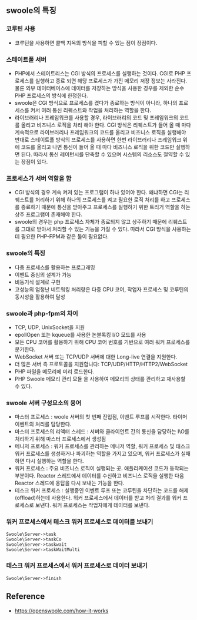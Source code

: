 ## swoole의 특징

### 코루틴 사용
- 코루틴을 사용하면 콜백 지옥의 방식을 피할 수 있는 점이 장점이다.

### 스테이트풀 서버
- PHP에서 스테이트리스는 CGI 방식의 프로세스를 실행하는 것이다. CGI로 PHP 프로세스를 실행하고 종료 되면 해당 프로세스가 가진 메모리 저장 정보는 사라진다. 물론 외부 데이터베이스에 데이터를 저장하는 방식을 사용한 경우를 제외한 순수 PHP 프로세스의 방식에 한정한다.
- swoole은 CGI 방식으로 프로세스를 켰다가 종료하는 방식이 아니라, 하나의 프로세스를 켜서 여러 통신 리퀘스트와 작업을 처리하는 역할을 한다.
- 라이브러리나 프레임워크를 사용할 경우, 라이브러리의 코드 및 프레임워크의 코드를 올리고 비즈니스 로직을 처리 해야 한다. CGI 방식은 리퀘스트가 들어 올 때 마다 계속적으로 라이브러리나 프레임워크의 코드를 올리고 비즈니스 로직을 실행해야 반대로 스테이트풀 방식의 프로세스를 사용하면 한번 라이브러리나 프레임워크 위에 코드를 올리고 나면 통신이 들어 올 때 마다 비즈니스 로직을 위한 코드만 실행하면 된다. 따라서 통신 레이턴시를 단축할 수 있으며 시스템의 리소스도 절약할 수 있는 장점이 있다.

### 프로세스가 서버 역할을 함
- CGI 방식의 경우 계속 켜져 있는 프로그램이 하나 있어야 한다. 왜냐하면 CGI는 리퀘스트를 처리하기 위해 하나의 프로세스를 켜고 필요한 로직 처리를 하고 프로세스를 종료하기 때문에 통신을 받아주고 프로세스를 실행하기 위한 트리거 역할을 하는 상주 프로그램이 존재해야 한다.
- swoole의 경우는 php 프로세스 자체가 종료되지 않고 상주하기 때문에 리퀘스트를 그대로 받아서 처리할 수 있는 기능을 가질 수 있다. 따라서 CGI 방식을 사용하는데 필요한 PHP-FPM과 같은 툴이 필요없다.

### swoole의 특징
- 다중 프로세스를 활용하는 프로그래밍
- 이벤트 중심의 설계가 가능
- 비동기식 설계로 구현
- 고성능의 엄청난 네트워킹 처리량은 다중 CPU 코어, 작업자 프로세스 및 코루틴의 동시성을 활용하여 달성

### swoole과 php-fpm의 차이
- TCP, UDP, UnixSocket을 지원
- epollOpen 또는 kqueue를 사용한 논블록킹 I/O 모드를 사용
- 모든 CPU 코어를 활용하기 위해 CPU 코어 번호를 기반으로 여러 워커 프로세스를 분기한다.
- WebSocket 서버 또는 TCP/UDP 서버에 대한 Long-live 연결을 지원한다.
- 더 많은 서버 측 프로토콜을 지원합니다: TCP/UDP/HTTP/HTTP2/WebSocket
- PHP 파일을 메모리에 미리 로드한다.
- PHP Swoole 메모리 관리 모듈 을 사용하여 메모리의 상태를 관리하고 재사용할 수 있다.

### swoole 서버 구성요소의 용어
- 마스터 프로세스 : woole 서버의 첫 번째 진입점, 이벤트 루프를 시작한다. 타이머 이벤트의 처리를 담당한다.
- 마스터 프로세스의 리액터 스레드 : 서버와 클라이언트 간의 통신을 담당하는 I\O를 처리하기 위해 마스터 프로세스에서 생성됨
- 메니저 프로세스 : 워커 프로세스를 관리하는 메니저 역할, 워커 프로세스 및 태스크 워커 프로세스를 생성하거나 파괴하는 역할을 가지고 있으며, 워커 프로세스가 실패하면 다시 실행하는 역할을 한다.
- 워커 프로세스 : 주요 비즈니스 로직이 실행되는 곳. 애플리케이션 코드가 동작되는 부분이다. Reactor 스레드에서 데이터를 수신하고 비즈니스 로직을 실행한 다음 Reactor 스레드에 응답을 다시 보내는 기능을 한다.
- 테스크 워커 프로세스 : 실행중인 이벤트 루프 또는 코루틴을 차단하는 코드를 해제(offload)하는데 사용한다. 워커 프로세스에서 데이터를 받고 처리 결과를 워커 프로세스로 보낸다. 워커 프로세스는 작업자에게 데이터를 보낸다.

### 워커 프로세스에서 테스크 워커 프로세스로 데이터를 보내기
```
Swoole\Server->task
Swoole\Server->taskCo
Swoole\Server->taskwait
Swoole\Server->taskWaitMulti
```

### 테스크 워커 프로세스에서 워커 프로세스로 데이터 보내기
```
Swoole\Server->finish
```

## Reference
- https://openswoole.com/how-it-works

